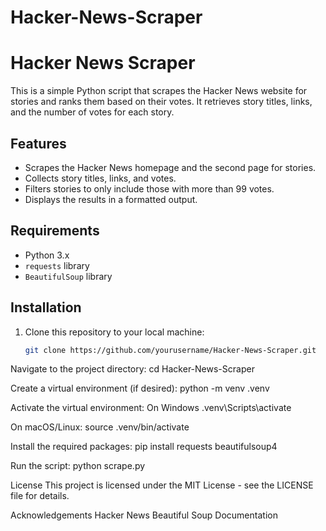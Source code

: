# Hacker-News-Scraper
# Hacker News Scraper

This is a simple Python script that scrapes the Hacker News website for stories and ranks them based on their votes. It retrieves story titles, links, and the number of votes for each story.

## Features

- Scrapes the Hacker News homepage and the second page for stories.
- Collects story titles, links, and votes.
- Filters stories to only include those with more than 99 votes.
- Displays the results in a formatted output.

## Requirements

- Python 3.x
- `requests` library
- `BeautifulSoup` library

## Installation

1. Clone this repository to your local machine:
   ```bash
   git clone https://github.com/yourusername/Hacker-News-Scraper.git

Navigate to the project directory:
cd Hacker-News-Scraper

Create a virtual environment (if desired):
python -m venv .venv

Activate the virtual environment:
On Windows
.venv\Scripts\activate

On macOS/Linux:
source .venv/bin/activate

Install the required packages:
pip install requests beautifulsoup4

Run the script:
python scrape.py

License
This project is licensed under the MIT License - see the LICENSE file for details.

Acknowledgements
Hacker News
Beautiful Soup Documentation












